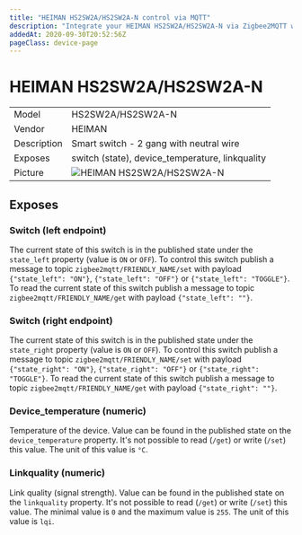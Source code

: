 ```yaml
---
title: "HEIMAN HS2SW2A/HS2SW2A-N control via MQTT"
description: "Integrate your HEIMAN HS2SW2A/HS2SW2A-N via Zigbee2MQTT with whatever smart home infrastructure you are using without the vendors bridge or gateway."
addedAt: 2020-09-30T20:52:56Z
pageClass: device-page
---
```


<!-- !!!! -->
<!-- ATTENTION: This file is auto-generated through docgen! -->
<!-- You can only edit the "## Notes"-Section till next h1 (#) or h2 heading (##). -->
<!-- Do NOT use h1 or h2 heading within "## Notes"-Section. -->
<!-- !!!! -->

# HEIMAN HS2SW2A/HS2SW2A-N

|     |     |
|-----|-----|
| Model | HS2SW2A/HS2SW2A-N  |
| Vendor  | HEIMAN  |
| Description | Smart switch - 2 gang with neutral wire |
| Exposes | switch (state), device_temperature, linkquality |
| Picture | ![HEIMAN HS2SW2A/HS2SW2A-N](https://psi-4ward.github.io/zigbee2mqtt.io/images/devices/HS2SW2A-HS2SW2A-N.jpg) |


<!-- Notes BEGIN: You can edit here. Add "## Notes" headline if not already present. -->



<!-- Notes END: Do not edit below this line -->


## Exposes

### Switch (left endpoint)
The current state of this switch is in the published state under the `state_left` property (value is `ON` or `OFF`).
To control this switch publish a message to topic `zigbee2mqtt/FRIENDLY_NAME/set` with payload `{"state_left": "ON"}`, `{"state_left": "OFF"}` or `{"state_left": "TOGGLE"}`.
To read the current state of this switch publish a message to topic `zigbee2mqtt/FRIENDLY_NAME/get` with payload `{"state_left": ""}`.

### Switch (right endpoint)
The current state of this switch is in the published state under the `state_right` property (value is `ON` or `OFF`).
To control this switch publish a message to topic `zigbee2mqtt/FRIENDLY_NAME/set` with payload `{"state_right": "ON"}`, `{"state_right": "OFF"}` or `{"state_right": "TOGGLE"}`.
To read the current state of this switch publish a message to topic `zigbee2mqtt/FRIENDLY_NAME/get` with payload `{"state_right": ""}`.

### Device_temperature (numeric)
Temperature of the device.
Value can be found in the published state on the `device_temperature` property.
It's not possible to read (`/get`) or write (`/set`) this value.
The unit of this value is `°C`.

### Linkquality (numeric)
Link quality (signal strength).
Value can be found in the published state on the `linkquality` property.
It's not possible to read (`/get`) or write (`/set`) this value.
The minimal value is `0` and the maximum value is `255`.
The unit of this value is `lqi`.


